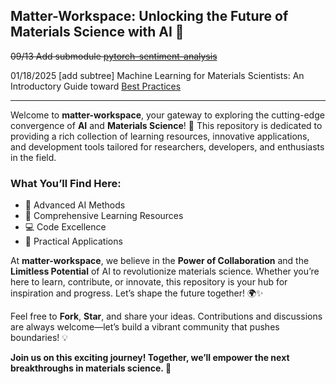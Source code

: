 ## Matter-Workspace: Unlocking the Future of Materials Science with AI 🚀


~~09/13 Add submodule [pytorch-sentiment-analysis](https://github.com/bentrevett/pytorch-sentiment-analysis)~~

01/18/2025 [add subtree] Machine Learning for Materials Scientists: An Introductory Guide toward [Best Practices](https://github.com/anthony-wang/BestPractices)

---

Welcome to **matter-workspace**, your gateway to exploring the cutting-edge convergence of **AI** and **Materials Science**! 🌟 This repository is dedicated to providing a rich collection of learning resources, innovative applications, and development tools tailored for researchers, developers, and enthusiasts in the field.

### What You’ll Find Here:
- 🧠 Advanced AI Methods
- 🔬 Comprehensive Learning Resources
- 💻 Code Excellence
- 🚀 Practical Applications

At **matter-workspace**, we believe in the **Power of Collaboration** and the **Limitless Potential** of AI to revolutionize materials science. Whether you’re here to learn, contribute, or innovate, this repository is your hub for inspiration and progress. Let’s shape the future together! 🌍✨

Feel free to **Fork**, **Star**, and share your ideas. Contributions and discussions are always welcome—let’s build a vibrant community that pushes boundaries! 💡

**Join us on this exciting journey! Together, we’ll empower the next breakthroughs in materials science. 🚀**

